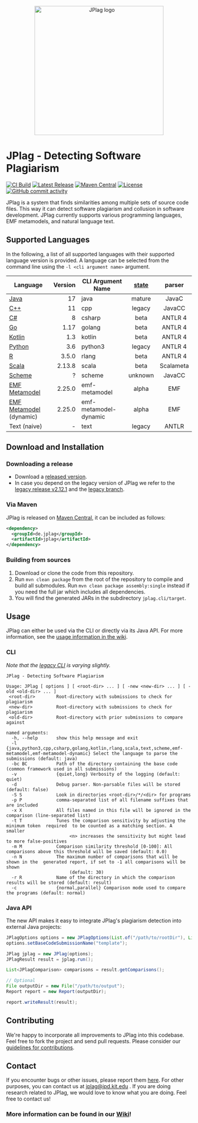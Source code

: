 <p align="center"> 
	<img alt="JPlag logo" src="jplag/src/main/resources/de/jplag/logo-dark.png" width="350">
</p>

# JPlag - Detecting Software Plagiarism
[![CI Build](https://github.com/jplag/jplag/actions/workflows/maven.yml/badge.svg)](https://github.com/jplag/jplag/actions/workflows/maven.yml)
[![Latest Release](https://img.shields.io/github/release/jplag/jplag.svg)](https://github.com/jplag/jplag/releases/latest)
[![Maven Central](https://maven-badges.herokuapp.com/maven-central/de.jplag/jplag/badge.svg)](https://maven-badges.herokuapp.com/maven-central/de.jplag/jplag)
[![License](https://img.shields.io/github/license/jplag/jplag.svg)](https://github.com/jplag/jplag/blob/master/LICENSE)
[![GitHub commit activity](https://img.shields.io/github/commit-activity/y/jplag/JPlag)](https://github.com/jplag/JPlag/pulse)

JPlag is a system that finds similarities among multiple sets of source code files. This way it can detect software plagiarism and collusion in software development. JPlag currently supports various programming languages, EMF metamodels, and natural language text.

## Supported Languages

In the following, a list of all supported languages with their supported language version is provided. A language can be selected from the command line using the `-l <cli argument name>` argument.

| Language | Version | CLI Argument Name | [state](https://github.com/jplag/JPlag/wiki/3.-Language-Modules) | parser
| --- | ---: | --- | :---: | :---: |
| [Java](https://www.java.com) | 17 | java | mature | JavaC |
| [C++](https://isocpp.org) | 11 | cpp | legacy | JavaCC |
| [C#](https://docs.microsoft.com/en-us/dotnet/csharp/) | 8 | csharp | beta | ANTLR 4 |
| [Go](https://go.dev) | 1.17 | golang | beta | ANTLR 4 |
| [Kotlin](https://kotlinlang.org) | 1.3 | kotlin | beta | ANTLR 4 |
| [Python](https://www.python.org) | 3.6 | python3 | legacy | ANTLR 4 |
| [R](https://www.r-project.org/) | 3.5.0 | rlang | beta | ANTLR 4 |
| [Scala](https://www.scala-lang.org) | 2.13.8 | scala | beta | Scalameta |
| [Scheme](http://www.scheme-reports.org) | ? | scheme | unknown | JavaCC |
| [EMF Metamodel](https://www.eclipse.org/modeling/emf/) | 2.25.0 | emf-metamodel | alpha | EMF |
| [EMF Metamodel](https://www.eclipse.org/modeling/emf/) (dynamic) | 2.25.0 | emf-metamodel-dynamic | alpha | EMF |
| Text (naive) | - | text | legacy | ANTLR |

## Download and Installation

### Downloading a release
* Download a [released version](https://github.com/jplag/jplag/releases).
* In case you depend on the legacy version of JPlag we refer to the [legacy release v2.12.1](https://github.com/jplag/jplag/releases/tag/v2.12.1-SNAPSHOT) and the [legacy branch](https://github.com/jplag/jplag/tree/legacy).

### Via Maven
JPlag is released on [Maven Central](https://search.maven.org/search?q=de.jplag), it can be included as follows:
```xml
<dependency>
  <groupId>de.jplag</groupId>
  <artifactId>jplag</artifactId>
</dependency>
```

### Building from sources 
1. Download or clone the code from this repository.
2. Run `mvn clean package` from the root of the repository to compile and build all submodules.
   Run `mvn clean package assembly:single` instead if you need the full jar which includes all dependencies.
5. You will find the generated JARs in the subdirectory `jplag.cli/target`.

## Usage
JPlag can either be used via the CLI or directly via its Java API. For more information, see the [usage information in the wiki](https://github.com/jplag/JPlag/wiki/1.-How-to-Use-JPlag).

### CLI
*Note that the [legacy CLI](https://github.com/jplag/jplag/blob/legacy/README.md) is varying slightly.*

```
JPlag - Detecting Software Plagiarism

Usage: JPlag [ options ] [ <root-dir> ... ] [ -new <new-dir> ... ] [ -old <old-dir> ... ]
 <root-dir>        Root-directory with submissions to check for plagiarism
 <new-dir>         Root-directory with submissions to check for plagiarism
 <old-dir>         Root-directory with prior submissions to compare against

named arguments:
  -h, --help       show this help message and exit
  -l               {java,python3,cpp,csharp,golang,kotlin,rlang,scala,text,scheme,emf-metamodel,emf-metamodel-dynamic} Select the language to parse the submissions (default: java)
  -bc BC           Path of the directory containing the base code (common framework used in all submissions)
  -v               {quiet,long} Verbosity of the logging (default: quiet)
  -d               Debug parser. Non-parsable files will be stored (default: false)
  -S S             Look in directories <root-dir>/*/<dir> for programs
  -p P             comma-separated list of all filename suffixes that are included
  -x X             All files named in this file will be ignored in the comparison (line-separated list)
  -t T             Tunes the comparison sensitivity by adjusting the minimum token  required  to be counted as a matching section. A smaller
                        <n> increases the sensitivity but might lead to more false-positives
  -m M             Comparison similarity threshold [0-100]: All comparisons above this threshold will be saved (default: 0.0)
  -n N             The maximum number of comparisons that will be shown in the  generated report, if set to -1 all comparisons will be shown
                        (default: 30)
  -r R             Name of the directory in which the comparison results will be stored (default: result)
  -c               {normal,parallel} Comparison mode used to compare the programs (default: normal)
```

### Java API

The new API makes it easy to integrate JPlag's plagiarism detection into external Java projects:

```java
JPlagOptions options = new JPlagOptions(List.of("/path/to/rootDir"), List.of(), LanguageOption.JAVA);
options.setBaseCodeSubmissionName("template");

JPlag jplag = new JPlag(options);
JPlagResult result = jplag.run();

List<JPlagComparison> comparisons = result.getComparisons();

// Optional
File outputDir = new File("/path/to/output");
Report report = new Report(outputDir);

report.writeResult(result);
```

## Contributing
We're happy to incorporate all improvements to JPlag into this codebase. Feel free to fork the project and send pull requests.
Please consider our [guidelines for contributions](https://github.com/jplag/JPlag/wiki/2.-Contributing-to-JPlag).

## Contact
If you encounter bugs or other issues, please report them [here](https://github.com/jplag/jplag/issues).
For other purposes, you can contact us at jplag@ipd.kit.edu .
If you are doing research related to JPlag, we would love to know what you are doing. Feel free to contact us!

### More information can be found in our [Wiki](https://github.com/jplag/JPlag/wiki)!

